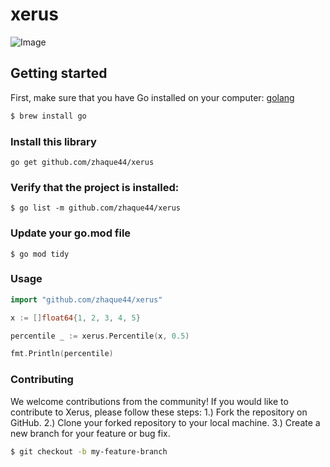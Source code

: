 # xerus
![Image](images/logo/xerus.png "Xerus")
## Getting started
First, make sure that you have Go installed on your computer: [golang](https://go.dev/)

```bash
$ brew install go
```
### Install this library
```
go get github.com/zhaque44/xerus
``` 
### Verify that the project is installed:
```
$ go list -m github.com/zhaque44/xerus
```
### Update your go.mod file
```
$ go mod tidy
```
### Usage
```go
import "github.com/zhaque44/xerus"

x := []float64{1, 2, 3, 4, 5}

percentile _ := xerus.Percentile(x, 0.5)

fmt.Println(percentile)
```
### Contributing
We welcome contributions from the community! If you would like to contribute to Xerus, please follow these steps:
1.) Fork the repository on GitHub.
2.) Clone your forked repository to your local machine.
3.) Create a new branch for your feature or bug fix.
```bash
$ git checkout -b my-feature-branch
```
